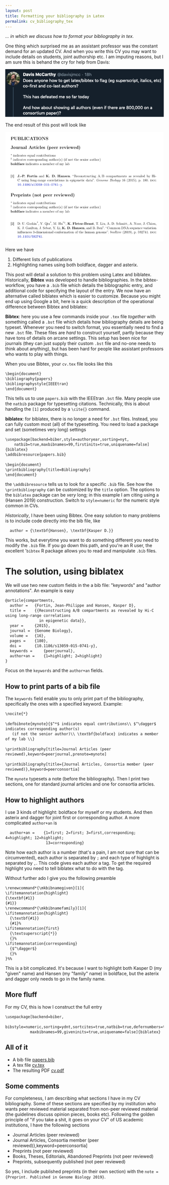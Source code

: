 ```yaml
---
layout: post
title: Formatting your bibliography in Latex
permalink: cv_bibliography_tex
---
```


*... in which we discuss how to format your bibliography in tex.*

One thing which surprised me as an assistant professor was the constant demand for an updated CV. And when you write this CV you may want to include details on students, joint authorship etc.  I am imputing reasons, but I am sure this is behand the cry for help from Davis:

![](/media/cv_post/davis_cv_tweet.png)

The end result of this post will look like 

![](/media/cv_post/cv.png)

Here we have
1. Different lists of publications
2. Highlighting names using both boldface, dagger and asterix.

This post will detail a solution to this problem using Latex and biblatex. Historically, **Bibtex** was developed to handle bibliographies. In the bibtex-workflow, you have a `.bib` file which details the biblographic entry, and additional code for specifying the layout of the entry. We now have an alternative called biblatex which is easier to customize. Because you might end up using Google a bit, here is a quick description of the operational difference between Bibtex and biblatex:

**Bibtex**: here you use a few commands inside your `.tex` file _together_ with something called a `.bst` file which details how bibliography details are being typeset. Whenever you need to switch format, you essentially need to find a new `.bst` file. These files are _hard_ to construct yourself, partly because they have tons of details on arcane settings. This setup has been nice for journals (they can just supply their custom `.bst` file and no-one needs to think about anything), but has been hard for people like assistant professors who wants to play with things.

When you use Bibtex, your `cv.tex` file looks like this

```{tex}
\begin{document}
\bibliography{papers}
\bibliographystyle{IEEEtran}
\end{document}
```
This tells us to use `papers.bib` with the IEEEtran `.bst` file. Many people use the `natbib` package for typesetting citations. Technically, this is about handling the `[1]` produced by a `\cite{}` command.

__biblatex__: for biblatex, there is no longer a need for `.bst` files. Instead, you can fully custom most (all) of the typesetting. You need to load a package and set (sometimes very long) settings

```{tex}
\usepackage[backend=biber,style=authoryear,sorting=nyt,
	natbib=true,maxbibnames=99,firstinits=true,uniquename=false]{biblatex}
\addbibresource{papers.bib}

\begin{document}
\printbibliography[title=Bibliography]
\end{document}
```
the `\addbibresource` tells us to look for a specific `.bib` file. See how the `\printbibliography` can be customized by the `title` option. The options to the `biblatex` package can be _very_ long; in this example I am citing using a (Hansen 2019) construction. Switch to `style=numeric` for the numeric style common in CVs. 

*Historically*, I have been using Bibtex. One easy solution to many problems is to include code directly into the bib file, like
```
  author = {\textbf{Hansen}, \textbf{Kasper D.}}
```
This works, but everytime you want to do something different you need to modify the `.bib` file. If you go down this path, and you're an R user, the excellent '`bibtex` R package allows you to read and manipulate `.bib` files.

# The solution, using biblatex

We will use two new custom fields in the a bib file: "keywords" and "author annotations". An example is easy

```
@article{compartments,
  author =	 {Fortin, Jean-Philippe and Hansen, Kasper D},
  title =	 {{Reconstructing A/B compartments as revealed by Hi-C using long-range correlations
               in epigenetic data}},
  year =	 {2015},
  journal =	 {Genome Biology},
  volume =	 {16},
  pages =	 {180},
  doi =		 {10.1186/s13059-015-0741-y},
  keywords =	 {peerjournal},
  author+an =	 {1=highlight; 2=highlight}
}
```
Focus on the `keywords` and the `author+an` fields. 

## How to print parts of a bib file

The `keywords` field enable you to only print part of the bibliography, specifically the ones with a specified keyword. Example:

```
\nocite{*}

\defbibnote{mynote}{$^*$ indicates equal contributions\\ $^\dagger$ indicates corresponding author(s)
   (if not the senior author)\\ \textbf{boldface} indicates a member of my lab \\}

\printbibliography[title=Journal Articles (peer reviewed),keyword=peerjournal,prenote=mynote]

\printbibliography[title={Journal Articles, Consortia member (peer reviewed)},keyword=peerconsortia]
```

The `mynote` typesets a note (before the bibliography). Then I print two sections, one for standard journal articles and one for consortia articles.

## How to highlight authors

I use 3 kinds of highlight: boldface for myself or my students. And then asterix and dagger for joint first or corresponding author. A more complicated `author+an` is
```
  author+an =	 {1=first; 2=first; 3=first,corresponding; 4=highlight; 12=highlight;
                  13=corresponding}
```
Note how each author is a number (that's a pain, I am not sure that can be circumvented), each author is separated by `;` and each type of highlight is separated by `,`. This code gives each author a tag. To get the required highlight you need to tell biblatex what to do with the tag. 

Without further ado I give you the following preamble
```{tex}
\renewcommand*{\mkbibnamegiven}[1]{
\ifitemannotation{highlight}
{\textbf{#1}}
{#1}}
\renewcommand*{\mkbibnamefamily}[1]{
\ifitemannotation{highlight}
  {\textbf{#1}}
  {#1}%
\ifitemannotation{first}
  {\textsuperscript{*}}
  {}%
\ifitemannotation{corresponding}
  {$^\dagger$}
  {}%
}%%
```
This is a bit complicated. It's because I want to highlight both Kasper D (my "given" name) and Hansen (my "family" name) in boldface, but the asterix and dagger only needs to go in the family name.

## More fluff

For my CV, this is how I construct the full entry
```{tex}
\usepackage[backend=biber,
           bibstyle=numeric,sorting=ydnt,sortcites=true,natbib=true,defernumbers=true,
           maxbibnames=99,giveninits=true,uniquename=false]{biblatex}
```

## All of it

- A bib file [papers.bib](/media/cv_post/papers.bib)
- A tex file [cv.tex](/media/cv_post/cv.tex)
- The resulting PDF [cv.pdf](/media/cv_post/cv.pdf)

## Some comments

For completeness, I am describing what sections I have in my CV bibliography. Some of these sections are specified by my institution who wants peer reviewed material separated from non-peer reviewed material (the guidelines discuss opinion pieces, books etc). Following the golden principle of "if you take a shit, it goes on your CV" of US academic institutions, I have the following sections

- Journal Articles (peer reviewed)
- Journal Articles, Consortia member (peer reviewed)},keyword=peerconsortia]
- Preprints (not peer reviewed)
- Books, Theses, Editorials, Abandoned Preprints (not peer reviewed)
- Preprints, subsequently published (not peer reviewed)

So yes, I include published preprints (in their own section) with the `note = {Preprint. Published in Genome Biology 2019}`. 
